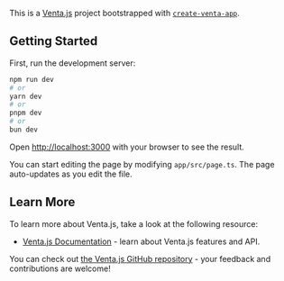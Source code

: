 This is a [Venta.js](https://ventajs.dev/) project bootstrapped with [`create-venta-app`](https://github.com/cwooldridge/venta/packages/create-venta-app).

## Getting Started

First, run the development server:

```bash
npm run dev
# or
yarn dev
# or
pnpm dev
# or
bun dev
```

Open [http://localhost:3000](http://localhost:3000) with your browser to see the result.

You can start editing the page by modifying `app/src/page.ts`. The page auto-updates as you edit the file.

## Learn More

To learn more about Venta.js, take a look at the following resource:

- [Venta.js Documentation](https://ventajs.dev/docs) - learn about Venta.js features and API.

You can check out [the Venta.js GitHub repository](https://github.com/cwooldridge1/venta) - your feedback and contributions are welcome!
